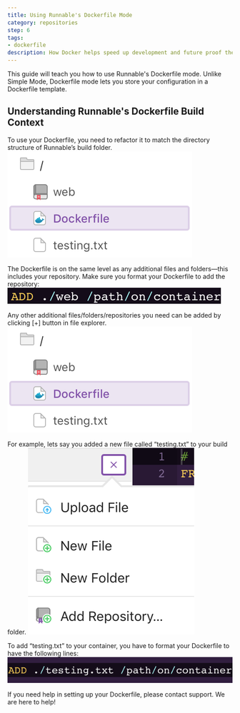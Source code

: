```yaml
---
title: Using Runnable's Dockerfile Mode
category: repositories
step: 6
tags:
- dockerfile
description: How Docker helps speed up development and future proof the deployment process for your PHP applications.
---
```


This guide will teach you how to use Runnable's Dockerfile mode. Unlike Simple Mode, Dockerfile mode lets you store your configuration in a Dockerfile template.

## Understanding Runnable's Dockerfile Build Context

To use your Dockerfile, you need to refactor it to match the directory structure of Runnable’s build folder.
![Build Folder](runnable_build_context_file_explorer.png)

The Dockerfile is on the same level as any additional files and folders—this includes your repository.
Make sure you format your Dockerfile to add the repository:
![Repo Path](runnable_build_context_path.png)

Any other additional files/folders/repositories you need can be added by clicking [+] button in file explorer.
![File Explorer](runnable_build_context_file_explorer.png)

For example, lets say you added a new file called “testing.txt” to your build folder.
![Add Dialog](runnable_build_context_add_file.png)

To add “testing.txt” to your container, you have to format your Dockerfile to have the following lines:
![Example](runnable_build_context_example.png)

If you need help in setting up your Dockerfile, please contact support. We are here to help!
